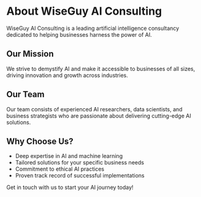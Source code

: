 # About WiseGuy AI Consulting

WiseGuy AI Consulting is a leading artificial intelligence consultancy dedicated to helping businesses harness the power of AI.

## Our Mission

We strive to demystify AI and make it accessible to businesses of all sizes, driving innovation and growth across industries.

## Our Team

Our team consists of experienced AI researchers, data scientists, and business strategists who are passionate about delivering cutting-edge AI solutions.

## Why Choose Us?

- Deep expertise in AI and machine learning
- Tailored solutions for your specific business needs
- Commitment to ethical AI practices
- Proven track record of successful implementations

Get in touch with us to start your AI journey today!